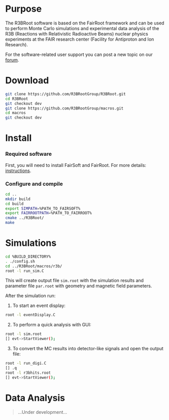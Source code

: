# Purpose

The R3BRoot software is based on the FairRoot framework and can be used to perform Monte Carlo simulations and experimental data analysis of the R3B (Reactions with Relativistic Radioactive Beams) nuclear physics experiments at the FAIR research center (Facility for Antiproton and Ion Research).

For the software-related user support you can post a new topic on our [forum](https://forum.gsi.de/index.php?t=index&cat=40&).

# Download

~~~bash
git clone https://github.com/R3BRootGroup/R3BRoot.git
cd R3BRoot
git checkout dev
git clone https://github.com/R3BRootGroup/macros.git
cd macros
git checkout dev
~~~

# Install

### Required software

First, you will need to install FairSoft and FairRoot. For more details: [instructions](https://www.r3broot.gsi.de/installation).

### Configure and compile

~~~bash
cd ..
mkdir build
cd build
export SIMPATH=%PATH_TO_FAIRSOFT%
export FAIRROOTPATH=%PATH_TO_FAIRROOT%
cmake ../R3BRoot/
make
~~~

# Simulations

~~~bash
cd %BUILD_DIRECTORY%
. ./config.sh
cd ../R3BRoot/macros/r3b/
root -l run_sim.C
~~~

This will create output file `sim.root` with the simulation results and parameter file `par.root` with geometry and magnetic field parameters.

After the simulation run:

1. To start an event display:

~~~bash
root -l eventDisplay.C
~~~

2. To perform a quick analysis with GUI:

~~~bash
root -l sim.root
[] evt->StartViewer();
~~~

3. To convert the MC results into detector-like signals and open the output file:

~~~bash
root -l run_digi.C
[] .q
root -l r3bhits.root
[] evt->StartViewer();
~~~

# Data Analysis

> ...Under development...
